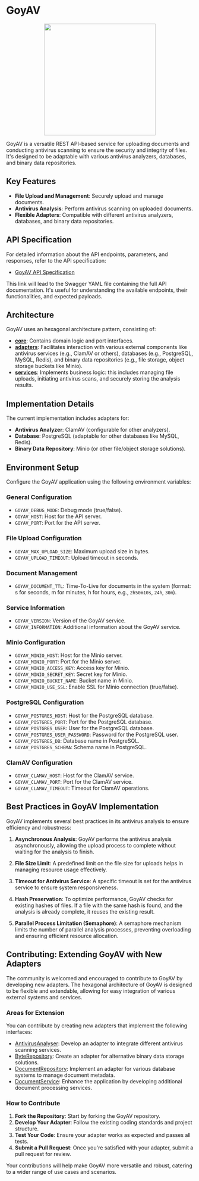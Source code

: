 # GoyAV
<div align="center">
  <img src="https://i.postimg.cc/VLwhjXm9/logo.webp" height="300">
</div>

GoyAV is a versatile REST API-based service for uploading documents and conducting antivirus scanning to ensure the security and integrity of files. It's designed to be adaptable with various antivirus analyzers, databases, and binary data repositories.

## Key Features

- **File Upload and Management**: Securely upload and manage documents.
- **Antivirus Analysis**: Perform antivirus scanning on uploaded documents.
- **Flexible Adapters**: Compatible with different antivirus analyzers, databases, and binary data repositories.

## API Specification

For detailed information about the API endpoints, parameters, and responses, refer to the API specification:

- [GoyAV API Specification](./resources/api/swagger.yml)

This link will lead to the Swagger YAML file containing the full API documentation. It's useful for understanding the available endpoints, their functionalities, and expected payloads.

## Architecture

GoyAV uses an hexagonal architecture pattern, consisting of:

- [**core**](/src/internal/core): Contains domain logic and port interfaces.
- [**adapters**](/src/internal/adapter): Facilitates interaction with various external components like antivirus services (e.g., ClamAV or others), databases (e.g., PostgreSQL, MySQL, Redis), and binary data repositories (e.g., file storage, object storage buckets like Minio).
- [**services**](/src/inernal/service): Implements business logic: this includes managing file uploads, initiating antivirus scans, and securely storing the analysis results.

## Implementation Details

The current implementation includes adapters for:
- **Antivirus Analyzer**: ClamAV (configurable for other analyzers).
- **Database**: PostgreSQL (adaptable for other databases like MySQL, Redis).
- **Binary Data Repository**: Minio (or other file/object storage solutions).


## Environment Setup

Configure the GoyAV application using the following environment variables:

### General Configuration
- `GOYAV_DEBUG_MODE`: Debug mode (true/false).
- `GOYAV_HOST`: Host for the API server.
- `GOYAV_PORT`: Port for the API server.

### File Upload Configuration
- `GOYAV_MAX_UPLOAD_SIZE`: Maximum upload size in bytes.
- `GOYAV_UPLOAD_TIMEOUT`: Upload timeout in seconds.

### Document Management
- `GOYAV_DOCUMENT_TTL`: Time-To-Live for documents in the system (format: s for seconds, m for minutes, h for hours, e.g., `2h50m10s`, `24h`, `30m`).

### Service Information
- `GOYAV_VERSION`: Version of the GoyAV service.
- `GOYAV_INFORMATION`: Additional information about the GoyAV service.

### Minio Configuration
- `GOYAV_MINIO_HOST`: Host for the Minio server.
- `GOYAV_MINIO_PORT`: Port for the Minio server.
- `GOYAV_MINIO_ACCESS_KEY`: Access key for Minio.
- `GOYAV_MINIO_SECRET_KEY`: Secret key for Minio.
- `GOYAV_MINIO_BUCKET_NAME`: Bucket name in Minio.
- `GOYAV_MINIO_USE_SSL`: Enable SSL for Minio connection (true/false).

### PostgreSQL Configuration
- `GOYAV_POSTGRES_HOST`: Host for the PostgreSQL database.
- `GOYAV_POSTGRES_PORT`: Port for the PostgreSQL database.
- `GOYAV_POSTGRES_USER`: User for the PostgreSQL database.
- `GOYAV_POSTGRES_USER_PASSWORD`: Password for the PostgreSQL user.
- `GOYAV_POSTGRES_DB`: Database name in PostgreSQL.
- `GOYAV_POSTGRES_SCHEMA`: Schema name in PostgreSQL.

### ClamAV Configuration
- `GOYAV_CLAMAV_HOST`: Host for the ClamAV service.
- `GOYAV_CLAMAV_PORT`: Port for the ClamAV service.
- `GOYAV_CLAMAV_TIMEOUT`: Timeout for ClamAV operations.


## Best Practices in GoyAV Implementation

GoyAV implements several best practices in its antivirus analysis to ensure efficiency and robustness:

1. **Asynchronous Analysis**: GoyAV performs the antivirus analysis asynchronously, allowing the upload process to complete without waiting for the analysis to finish.

2. **File Size Limit**: A predefined limit on the file size for uploads helps in managing resource usage effectively.

3. **Timeout for Antivirus Service**: A specific timeout is set for the antivirus service to ensure system responsiveness.

4. **Hash Preservation**: To optimize performance, GoyAV checks for existing hashes of files. If a file with the same hash is found, and the analysis is already complete, it reuses the existing result.

5. **Parallel Process Limitation (Semaphore)**: A semaphore mechanism limits the number of parallel analysis processes, preventing overloading and ensuring efficient resource allocation.

## Contributing: Extending GoyAV with New Adapters

The community is welcomed and encouraged  to contribute to GoyAV by developing new adapters. The hexagonal architecture of GoyAV is designed to be flexible and extendable, allowing for easy integration of various external systems and services.

### Areas for Extension

You can contribute by creating new adapters that implement the following interfaces:

- [AntivirusAnalyser](/src/internal/core/port/antivirus_analyser.go): Develop an adapter to integrate different antivirus scanning services.
- [ByteRepository](/src/internal/core/port/byte_repository.go): Create an adapter for alternative binary data storage solutions.
- [DocumentRepository](/src/internal/core/port/document_repository.go): Implement an adapter for various database systems to manage document metadata.
- [DocumentService](/src/internal/core/port/document_service.go): Enhance the application by developing additional document processing services.

### How to Contribute

1. **Fork the Repository**: Start by forking the GoyAV repository.
2. **Develop Your Adapter**: Follow the existing coding standards and project structure.
3. **Test Your Code**: Ensure your adapter works as expected and passes all tests.
4. **Submit a Pull Request**: Once you're satisfied with your adapter, submit a pull request for review.

Your contributions will help make GoyAV more versatile and robust, catering to a wider range of use cases and scenarios.
